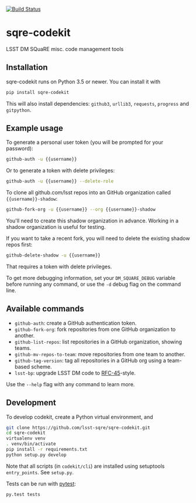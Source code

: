 [![Build Status](https://travis-ci.org/lsst-sqre/sqre-codekit.svg?branch=master)](https://travis-ci.org/lsst-sqre/sqre-codekit)

# sqre-codekit

LSST DM SQuaRE misc. code management tools

## Installation

sqre-codekit runs on Python 3.5 or newer. You can install it with

```bash
pip install sqre-codekit
```

This will also install dependencies: `github3`, `urllib3`, `requests`,
`progress` and `gitpython`.

## Example usage

To generate a personal user token (you will be prompted for your password):

```bash
github-auth -u {{username}}
```

Or to generate a token with delete privileges:

```bash
github-auth -u {{username}} --delete-role
```

To clone all github.com/lsst repos into an GitHub organization called
`{{username}}-shadow`:

```bash
github-fork-org -u {{username}} --org {{username}}-shadow
```

You'll need to create this shadow organization in advance. Working in a shadow
organization is useful for testing.

If you want to take a recent fork, you will need to delete the existing shadow
repos first:

```bash
github-delete-shadow -u {{username}}
```

That requires a token with delete privileges.

To get more debugging information, set your `DM_SQUARE_DEBUG` variable before
running any command, or use the `-d` debug flag on the command line.

## Available commands

- `github-auth`: create a GitHub authentication token.
- `github-fork-org`: fork repositories from one GitHub organization to another.
- `github-list-repos`: list repositories in a GitHub organization, showing teams.
- `github-mv-repos-to-team`: move repositories from one team to another.
- `github-tag-version`: tag all repositories in a GitHub org using a team-based scheme.
- `lsst-bp`: upgrade LSST DM code to [RFC-45](https://jira.lsstcorp.org/browse/RFC-45)-style.

Use the `--help` flag with any command to learn more.

## Development

To develop codekit, create a Python virtual environment, and

```bash
git clone https://github.com/lsst-sqre/sqre-codekit.git
cd sqre-codekit
virtualenv venv
. venv/bin/activate
pip install -r requirements.txt
python setup.py develop
```

Note that all scripts (in `codekit/cli`) are installed using setuptools
`entry_points`. See `setup.py`.

Tests can be run with [pytest](http://pytest.org/latest/):

```bash
py.test tests
```
